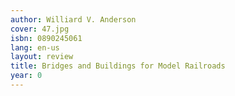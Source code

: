 ```yaml
---
author: Williard V. Anderson
cover: 47.jpg
isbn: 0890245061
lang: en-us
layout: review
title: Bridges and Buildings for Model Railroads
year: 0
---
```

